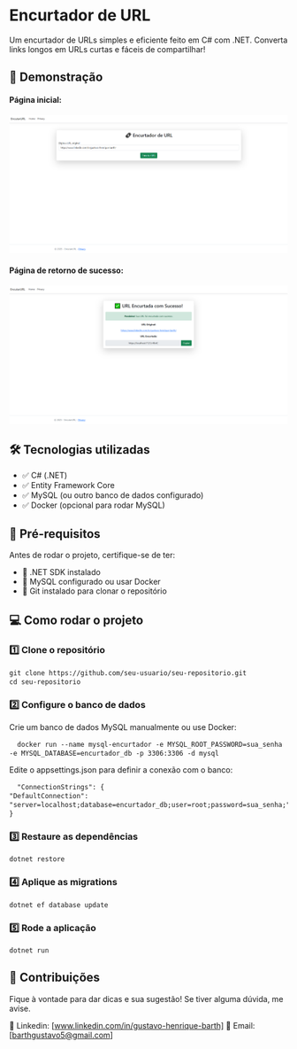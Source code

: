 # Encurtador de URL

Um encurtador de URLs simples e eficiente feito em C# com .NET. Converta links longos em URLs curtas e fáceis de compartilhar!

## 🚀 Demonstração

#### Página inicial:

![Página inicial](docs/imagens/Index.png)

#### Página de retorno de sucesso:

![Página sucesso](docs/imagens/Sucesso.png)

## 🛠 Tecnologias utilizadas
* ✅ C# (.NET)
* ✅ Entity Framework Core
* ✅ MySQL (ou outro banco de dados configurado)
* ✅ Docker (opcional para rodar MySQL)

## 📌 Pré-requisitos
Antes de rodar o projeto, certifique-se de ter:

* 🔹 .NET SDK instalado
* 🔹 MySQL configurado ou usar Docker
* 🔹 Git instalado para clonar o repositório

## 💻 Como rodar o projeto

### 1️⃣ Clone o repositório
    git clone https://github.com/seu-usuario/seu-repositorio.git
    cd seu-repositorio

### 2️⃣ Configure o banco de dados
   Crie um banco de dados MySQL manualmente ou use Docker:
    
      docker run --name mysql-encurtador -e MYSQL_ROOT_PASSWORD=sua_senha -e MYSQL_DATABASE=encurtador_db -p 3306:3306 -d mysql
  Edite o appsettings.json para definir a conexão com o banco:
     
      "ConnectionStrings": {
    "DefaultConnection": "server=localhost;database=encurtador_db;user=root;password=sua_senha;"
    }

### 3️⃣ Restaure as dependências
    dotnet restore

### 4️⃣ Aplique as migrations
    dotnet ef database update

### 5️⃣ Rode a aplicação
    dotnet run

## 🤝 Contribuições
Fique à vontade para dar dicas e sua sugestão! Se tiver alguma dúvida, me avise.

📩 Linkedin: [www.linkedin.com/in/gustavo-henrique-barth]
📩 Email: [barthgustavo5@gmail.com]
